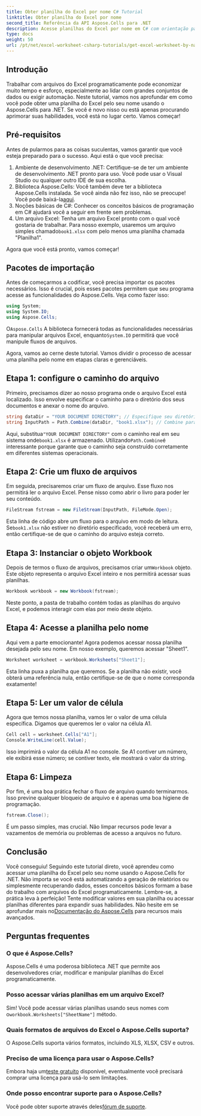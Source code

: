 ```yaml
---
title: Obter planilha do Excel por nome C# Tutorial
linktitle: Obter planilha do Excel por nome
second_title: Referência da API Aspose.Cells para .NET
description: Acesse planilhas do Excel por nome em C# com orientação passo a passo, usando Aspose.Cells para .NET para melhor eficiência de código.
type: docs
weight: 50
url: /pt/net/excel-worksheet-csharp-tutorials/get-excel-worksheet-by-name-csharp-tutorial/
---
```

## Introdução

Trabalhar com arquivos do Excel programaticamente pode economizar muito tempo e esforço, especialmente ao lidar com grandes conjuntos de dados ou exigir automação. Neste tutorial, vamos nos aprofundar em como você pode obter uma planilha do Excel pelo seu nome usando o Aspose.Cells para .NET. Se você é novo nisso ou está apenas procurando aprimorar suas habilidades, você está no lugar certo. Vamos começar!

## Pré-requisitos

Antes de pularmos para as coisas suculentas, vamos garantir que você esteja preparado para o sucesso. Aqui está o que você precisa:

1. Ambiente de desenvolvimento .NET: Certifique-se de ter um ambiente de desenvolvimento .NET pronto para uso. Você pode usar o Visual Studio ou qualquer outro IDE de sua escolha.
2.  Biblioteca Aspose.Cells: Você também deve ter a biblioteca Aspose.Cells instalada. Se você ainda não fez isso, não se preocupe! Você pode baixá-la[aqui](https://releases.aspose.com/cells/net/).
3. Noções básicas de C#: Conhecer os conceitos básicos de programação em C# ajudará você a seguir em frente sem problemas.
4. Um arquivo Excel: Tenha um arquivo Excel pronto com o qual você gostaria de trabalhar. Para nosso exemplo, usaremos um arquivo simples chamado`book1.xlsx` com pelo menos uma planilha chamada "Planilha1".

Agora que você está pronto, vamos começar!

## Pacotes de importação

Antes de começarmos a codificar, você precisa importar os pacotes necessários. Isso é crucial, pois esses pacotes permitem que seu programa acesse as funcionalidades do Aspose.Cells. Veja como fazer isso:

```csharp
using System;
using System.IO;
using Aspose.Cells;
```

 O`Aspose.Cells` A biblioteca fornecerá todas as funcionalidades necessárias para manipular arquivos Excel, enquanto`System.IO` permitirá que você manipule fluxos de arquivos.

Agora, vamos ao cerne deste tutorial. Vamos dividir o processo de acessar uma planilha pelo nome em etapas claras e gerenciáveis.

## Etapa 1: configure o caminho do arquivo

Primeiro, precisamos dizer ao nosso programa onde o arquivo Excel está localizado. Isso envolve especificar o caminho para o diretório dos seus documentos e anexar o nome do arquivo.

```csharp
string dataDir = "YOUR DOCUMENT DIRECTORY"; // Especifique seu diretório de documentos
string InputPath = Path.Combine(dataDir, "book1.xlsx"); // Combine para formar o caminho completo
```

 Aqui, substitua`"YOUR DOCUMENT DIRECTORY"` com o caminho real em seu sistema onde`book1.xlsx` é armazenado. Utilizando`Path.Combine`é interessante porque garante que o caminho seja construído corretamente em diferentes sistemas operacionais.

## Etapa 2: Crie um fluxo de arquivos

Em seguida, precisaremos criar um fluxo de arquivo. Esse fluxo nos permitirá ler o arquivo Excel. Pense nisso como abrir o livro para poder ler seu conteúdo.

```csharp
FileStream fstream = new FileStream(InputPath, FileMode.Open);
```

 Esta linha de código abre um fluxo para o arquivo em modo de leitura. Se`book1.xlsx` não estiver no diretório especificado, você receberá um erro, então certifique-se de que o caminho do arquivo esteja correto.

## Etapa 3: Instanciar o objeto Workbook

 Depois de termos o fluxo de arquivos, precisamos criar um`Workbook` objeto. Este objeto representa o arquivo Excel inteiro e nos permitirá acessar suas planilhas.

```csharp
Workbook workbook = new Workbook(fstream);
```

Neste ponto, a pasta de trabalho contém todas as planilhas do arquivo Excel, e podemos interagir com elas por meio deste objeto.

## Etapa 4: Acesse a planilha pelo nome

Aqui vem a parte emocionante! Agora podemos acessar nossa planilha desejada pelo seu nome. Em nosso exemplo, queremos acessar "Sheet1".

```csharp
Worksheet worksheet = workbook.Worksheets["Sheet1"];
```

Esta linha puxa a planilha que queremos. Se a planilha não existir, você obterá uma referência nula, então certifique-se de que o nome corresponda exatamente!

## Etapa 5: Ler um valor de célula

Agora que temos nossa planilha, vamos ler o valor de uma célula específica. Digamos que queremos ler o valor na célula A1.

```csharp
Cell cell = worksheet.Cells["A1"];
Console.WriteLine(cell.Value);
```

Isso imprimirá o valor da célula A1 no console. Se A1 contiver um número, ele exibirá esse número; se contiver texto, ele mostrará o valor da string.

## Etapa 6: Limpeza

Por fim, é uma boa prática fechar o fluxo de arquivo quando terminarmos. Isso previne qualquer bloqueio de arquivo e é apenas uma boa higiene de programação.

```csharp
fstream.Close();
```

É um passo simples, mas crucial. Não limpar recursos pode levar a vazamentos de memória ou problemas de acesso a arquivos no futuro.

## Conclusão

Você conseguiu! Seguindo este tutorial direto, você aprendeu como acessar uma planilha do Excel pelo seu nome usando o Aspose.Cells for .NET. Não importa se você está automatizando a geração de relatórios ou simplesmente recuperando dados, esses conceitos básicos formam a base do trabalho com arquivos do Excel programaticamente.
 Lembre-se, a prática leva à perfeição! Tente modificar valores em sua planilha ou acessar planilhas diferentes para expandir suas habilidades. Não hesite em se aprofundar mais no[Documentação do Aspose.Cells](https://reference.aspose.com/cells/net/) para recursos mais avançados.

## Perguntas frequentes

### O que é Aspose.Cells?
Aspose.Cells é uma poderosa biblioteca .NET que permite aos desenvolvedores criar, modificar e manipular planilhas do Excel programaticamente.

### Posso acessar várias planilhas em um arquivo Excel?
 Sim! Você pode acessar várias planilhas usando seus nomes com o`workbook.Worksheets["SheetName"]` método.

### Quais formatos de arquivos do Excel o Aspose.Cells suporta?
O Aspose.Cells suporta vários formatos, incluindo XLS, XLSX, CSV e outros.

### Preciso de uma licença para usar o Aspose.Cells?
 Embora haja um[teste gratuito](https://releases.aspose.com/) disponível, eventualmente você precisará comprar uma licença para usá-lo sem limitações.

### Onde posso encontrar suporte para o Aspose.Cells?
Você pode obter suporte através deles[fórum de suporte](https://forum.aspose.com/c/cells/9).